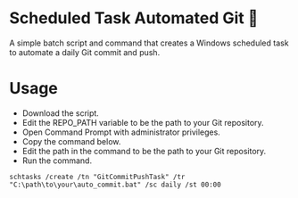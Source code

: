 # Scheduled Task Automated Git 🦌
A simple batch script and command that creates a Windows scheduled task to automate a daily Git commit and push.

# Usage
- Download the script.
- Edit the REPO_PATH variable to be the path to your Git repository.
- Open Command Prompt with administrator privileges.
- Copy the command below.
- Edit the path in the command to be the path to your Git repository.
- Run the command.

```
schtasks /create /tn "GitCommitPushTask" /tr "C:\path\to\your\auto_commit.bat" /sc daily /st 00:00
```